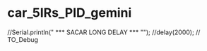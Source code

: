 # car_5IRs_PID_gemini

  //Serial.println(" *** SACAR LONG DELAY *** "");
  //delay(2000); // TO_Debug
